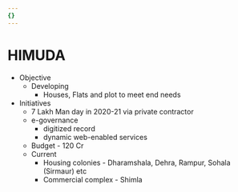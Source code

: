 ```yaml
---
{}
---
```

   
# HIMUDA   
* Objective   
	* Developing   
		* Houses, Flats and plot to meet end needs   
* Initiatives   
	* 7 Lakh Man day in 2020-21 via private contractor   
	* e-governance   
		* digitized record   
		* dynamic web-enabled services   
	* Budget - 120 Cr   
	* Current   
		* Housing colonies - Dharamshala, Dehra, Rampur, Sohala (Sirmaur) etc   
		* Commercial complex - Shimla